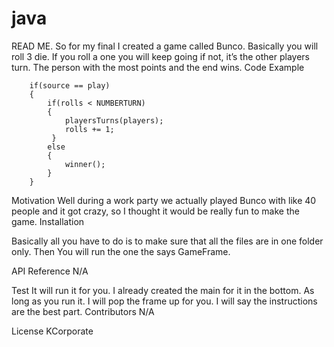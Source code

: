 # java
READ ME.
So for my final I created a game called Bunco. Basically you will roll 3 die. If you roll a one you will keep going if not, it’s the other players turn. The person with the most points and the end wins.
Code Example

		if(source == play)
		{
			if(rolls < NUMBERTURN)
			{
				playersTurns(players); 
				rolls += 1; 
			 }
			else 
			{
				winner(); 
			}
		}
Motivation
Well during a work party we actually played Bunco with like 40 people and it got crazy, so I thought it would be really fun to make the game. 
Installation

Basically all you have to do is to make sure that all the files are in one folder only. Then You will run the one the says GameFrame.

API Reference
N/A

Test
It will run it for you. I already created the main for it in the bottom. As long as you run it. I will pop the frame up for you. I will say the instructions are the best part. 
Contributors
N/A

License
KCorporate
